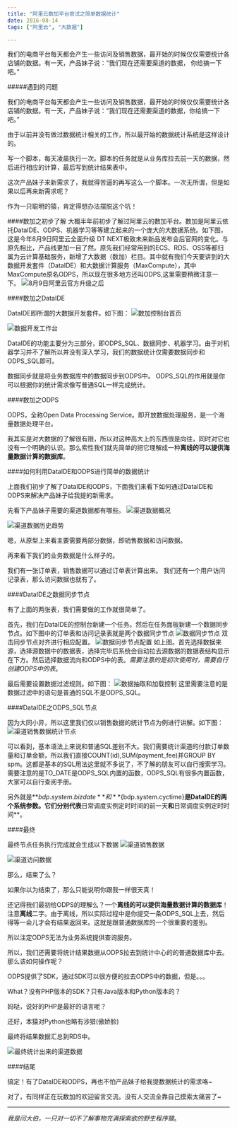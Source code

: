 ```yaml
---
title: "阿里云数加平台尝试之简单数据统计"
date: 2016-08-14
tags: ["阿里云", "大数据"] 

---
```

我们的电商平台每天都会产生一些访问及销售数据，最开始的时候仅仅需要统计各店铺的数据。有一天，产品妹子说：“我们现在还需要渠道的数据，
    你给搞一下吧。”
<!--more-->

#####遇到的问题

我们的电商平台每天都会产生一些访问及销售数据，最开始的时候仅仅需要统计各店铺的数据。有一天，产品妹子说：“我们现在还需要渠道的数据，你给搞一下吧。”

由于以前并没有做过数据统计相关的工作，所以最开始的数据统计系统是这样设计的。

写一个脚本，每天凌晨执行一次。脚本的任务就是从业务库拉去前一天的数据，然后进行相应的计算，最后写到统计结果表中。

这次产品妹子来新需求了，我就得苦逼的再写这么一个脚本。一次无所谓，但是如果以后再来新需求呢？

作为一只聪明的猿，肯定得想办法摆脱这个坑！


####数加之初步了解
大概半年前初步了解过阿里云的数加平台。数加是阿里云依托DataIDE、ODPS、机器学习等等建立起来的一个庞大的大数据系统。如下图，这是今年8月9日阿里云全面升级 DT NEXT极致未来新品发布会后官网的变化。与原先相比，产品线更加一目了然。原先我们经常用到的ECS、RDS、OSS等都归属为云计算基础服务，新增了大数据（数加）栏目。其中就有我们今天要讲到的大数据开发套件（DataIDE）和大数据计算服务（MaxCompute），其中MaxCompute原名ODPS，所以现在很多地方还叫ODPS,这里需要稍微注意一下。
![8月9日阿里云官方升级之后](http://upload-images.jianshu.io/upload_images/1846751-79fa2ce6d4f0b0c8.png?imageMogr2/auto-orient/strip%7CimageView2/2/w/1240)

####数加之DataIDE

DataIDE即所谓的大数据开发套件。如下图：
![数加控制台首页](http://upload-images.jianshu.io/upload_images/1846751-f70352fa6c816073.png?imageMogr2/auto-orient/strip%7CimageView2/2/w/1240)

![数据开发工作台](http://upload-images.jianshu.io/upload_images/1846751-dbba215ff0f6a46a.png?imageMogr2/auto-orient/strip%7CimageView2/2/w/1240)

DataIDE的功能主要分为三部分，即ODPS_SQL、数据同步、机器学习。由于对机器学习并不了解所以并没有深入学习，我们的数据统计仅需要数据同步和ODPS_SQL即可。

数据同步就是将业务数据库中的数据同步到ODPS中。
ODPS_SQL的作用就是你可以根据你的统计需求像写普通SQL一样完成统计。

####数加之ODPS

ODPS，全称Open Data Processing Service。即开放数据处理服务，是一个海量数据处理平台。

我其实是对大数据的了解很有限，所以对这种高大上的东西很是向往，同时对它也没有一个明确的认识。那么索性我们就先简单的把它理解成一种**离线的可以提供海量数据计算的数据库**。

####如何利用DataIDE和ODPS进行简单的数据统计

上面我们初步了解了DataIDE和ODPS，下面我们来看下如何通过DataIDE和ODPS来解决产品妹子给我提的新需求。

先看下产品妹子需要的渠道数据都有哪些。
![渠道数据概况](http://upload-images.jianshu.io/upload_images/1846751-635bf5dc00e38b7e.png?imageMogr2/auto-orient/strip%7CimageView2/2/w/1240)

![渠道数据历史趋势](http://upload-images.jianshu.io/upload_images/1846751-5eb2a0136fdf7932.png?imageMogr2/auto-orient/strip%7CimageView2/2/w/1240)


嗯，从原型上来看主要需要两部分数据，即销售数据和访问数据。

再来看下我们的业务数据是什么样子的。

我们有一张订单表，销售数据可以通过订单表计算出来。
我们还有一个用户访问记录表，那么访问数据也就有了。

####DataIDE之数据同步节点

有了上面的两张表，我们需要做的工作就很简单了。

首先，我们在DataIDE的控制台新建一个任务。然后在任务面板新建一个数据同步节点。如下图中的订单表和访问记录表就是两个数据同步节点
![数据同步节点](http://upload-images.jianshu.io/upload_images/1846751-7c67e01466de14fe.png?imageMogr2/auto-orient/strip%7CimageView2/2/w/1240)
双击同步节点对齐进行相应配置。
![数据同步节点配置](http://upload-images.jianshu.io/upload_images/1846751-6f34cbdf8f4835b8.png?imageMogr2/auto-orient/strip%7CimageView2/2/w/1240)
如上图。首先选择数据来源，选择源数据中的数据表，选择完毕后系统会自动拉去源数据的数据表结构显示在下方。然后选择数据流向和ODPS中的表。*需要注意的是初次使用时，需要自行创建ODPS中的表*。

最后需要设置数据过滤规则。如下图：
![数据抽取和加载控制](http://upload-images.jianshu.io/upload_images/1846751-c1e230c043b73b2c.png?imageMogr2/auto-orient/strip%7CimageView2/2/w/1240)
这里需要注意的是数据过滤中的语句是普通的SQL不是ODPS_SQL。

####DataIDE之ODPS_SQL节点

因为大同小异，所以这里我们仅以销售数据的统计节点为例进行讲解。如下图：
![渠道销售数据统计节点](http://upload-images.jianshu.io/upload_images/1846751-672c9de080e93765.png?imageMogr2/auto-orient/strip%7CimageView2/2/w/1240)

可以看到，基本语法上来说和普通SQL差别不大。我们需要统计渠道的付款订单数量和订单金额，所以我们直接COUNT(id),SUM(payment_fee)并GROUP BY spm。这都是基本的SQL用法这里就不多说了，不了解的朋友可以自行搜索学习。需要注意的是TO_DATE是ODPS_SQL内置的函数，ODPS_SQL有很多内置函数，大家可以自行查阅手册。

另外就是**${bdp.system.bizdate}**和**${bdp.system.cyctime}**是DataIDE的两个系统参数。它们分别代表**日常调度实例定时时间的前一天**和**日常调度实例定时时间**。

####最终

最终节点任务执行完成就会生成以下数据
![渠道销售数据](http://upload-images.jianshu.io/upload_images/1846751-a07903ac52899ab8.png?imageMogr2/auto-orient/strip%7CimageView2/2/w/1240)

![渠道访问数据](http://upload-images.jianshu.io/upload_images/1846751-caab3c6c57df34ff.png?imageMogr2/auto-orient/strip%7CimageView2/2/w/1240)

那么，结束了么？

如果你以为结束了，那么只能说明你跟我一样很天真！

还记得我们最初给ODPS的理解么？一个**离线的可以提供海量数据计算的数据库**！注意**离线**二字。由于离线，所以实际过程中是你提交一条ODPS_SQL上去，然后得等一会儿才会有结果返回来。这就是跟普通数据库的一个很重要的差别。

所以注定ODPS无法为业务系统提供查询服务。

所以，我们还需要将统计结果数据从ODPS拉去到统计中心的的普通数据库中去。那么该如何操作呢？

ODPS提供了SDK，通过SDK可以很方便的拉去ODPS中的数据，但是。。。

What？没有PHP版本的SDK？只有Java版本和Python版本的？

妈哒，说好的PHP是最好的语言呢？

还好，本猿对Python也略有涉猎(傲娇脸)

最终将结果数据汇总到RDS中。

![最终统计出来的渠道数据](http://upload-images.jianshu.io/upload_images/1846751-91ef35b6daae812b.png?imageMogr2/auto-orient/strip%7CimageView2/2/w/1240)


####结尾

搞定！有了DataIDE和ODPS，再也不怕产品妹子给我提数据统计的需求咯~

对了，有同样正在玩数加的欢迎留言交流。没有人交流全靠自己摸索太痛苦了~

***
*我是闫大伯，一只对一切不了解事物充满探索欲的野生程序猿*。
